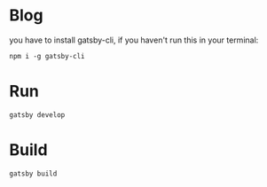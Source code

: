 # Blog
you have to install gatsby-cli, if you haven't run this in your terminal:
```
npm i -g gatsby-cli
```

# Run
```
gatsby develop
```

# Build
```
gatsby build
```